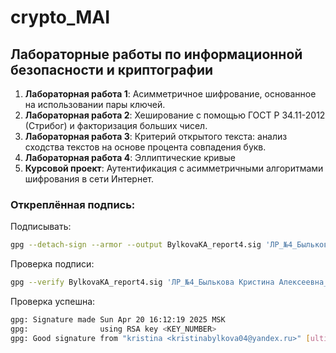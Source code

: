 # crypto_MAI
## Лабораторные работы по информационной безопасности и криптографии
1. **Лабораторная работа 1**: Асимметричное шифрование, основанное на использовании пары ключей.
2. **Лабораторная работа 2**: Хеширование с помощью ГОСТ Р 34.11-2012 (Стрибог) и факторизация больших чисел.
3. **Лабораторная работа 3**: Критерий открытого текста: анализ сходства текстов на основе процента совпадения букв.
4. **Лабораторная работа 4**: Эллиптические кривые
5. **Курсовой проект**: Аутентификация с асимметричными алгоритмами шифрования в сети Интернет.


### Откреплённая подпись:

Подписывать:
```bash
gpg --detach-sign --armor --output BylkovaKA_report4.sig 'ЛР_№4_Былькова Кристина Алексеевна_М8О-308Б-22.docx'
```

Проверка подписи:
```bash
gpg --verify BylkovaKA_report4.sig 'ЛР_№4_Былькова Кристина Алексеевна_М8О-308Б-22.docx'
```

Проверка успешна:
```bash
gpg: Signature made Sun Apr 20 16:12:19 2025 MSK
gpg:                using RSA key <KEY_NUMBER>
gpg: Good signature from "kristina <kristinabylkova04@yandex.ru>" [ultimate]
```